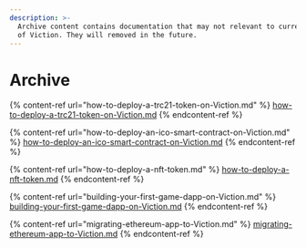 ```yaml
---
description: >-
  Archive content contains documentation that may not relevant to current state
  of Viction. They will removed in the future.
---
```


# Archive

{% content-ref url="how-to-deploy-a-trc21-token-on-Viction.md" %}
[how-to-deploy-a-trc21-token-on-Viction.md](how-to-deploy-a-trc21-token-on-Viction.md)
{% endcontent-ref %}

{% content-ref url="how-to-deploy-an-ico-smart-contract-on-Viction.md" %}
[how-to-deploy-an-ico-smart-contract-on-Viction.md](how-to-deploy-an-ico-smart-contract-on-Viction.md)
{% endcontent-ref %}

{% content-ref url="how-to-deploy-a-nft-token.md" %}
[how-to-deploy-a-nft-token.md](how-to-deploy-a-nft-token.md)
{% endcontent-ref %}

{% content-ref url="building-your-first-game-dapp-on-Viction.md" %}
[building-your-first-game-dapp-on-Viction.md](building-your-first-game-dapp-on-Viction.md)
{% endcontent-ref %}

{% content-ref url="migrating-ethereum-app-to-Viction.md" %}
[migrating-ethereum-app-to-Viction.md](migrating-ethereum-app-to-Viction.md)
{% endcontent-ref %}
